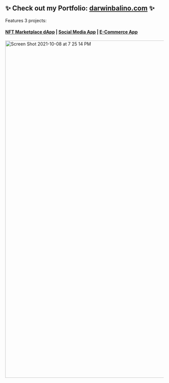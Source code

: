 ## ✨ Check out my Portfolio: [darwinbalino.com](https://www.darwinbalino.com/) ✨

Features 3 projects:
#### [NFT Marketplace dApp](https://known-origin.vercel.app/) | [Social Media App](https://veganzone.netlify.app/) | [E-Commerce App](https://amazon-e-commerce.vercel.app/)



[<img width="1068" alt="Screen Shot 2021-10-08 at 7 25 14 PM" src="https://user-images.githubusercontent.com/74079633/136641101-a9fe5013-ac52-48a2-9eb9-fdd2725cec35.png">](https://www.darwinbalino.com/) 
